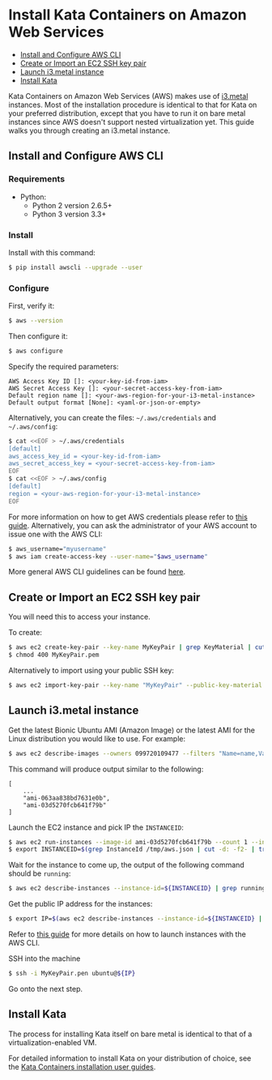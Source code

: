 # Install Kata Containers on Amazon Web Services

* [Install and Configure AWS CLI](#install-and-configure-aws-cli)
* [Create or Import an EC2 SSH key pair](#create-or-import-an-ec2-ssh-key-pair)
* [Launch i3.metal instance](#launch-i3metal-instance)
* [Install Kata](#install-kata)

Kata Containers on Amazon Web Services (AWS) makes use of [i3.metal](https://aws.amazon.com/ec2/instance-types/i3/) instances. Most of the installation procedure is identical to that for Kata on your preferred distribution, except that you have to run it on bare metal instances since AWS doesn't support nested virtualization yet. This guide walks you through creating an i3.metal instance.

## Install and Configure AWS CLI

### Requirements

* Python:
  * Python 2 version 2.6.5+
  * Python 3 version 3.3+

### Install

Install with this command:

```bash
$ pip install awscli --upgrade --user
```

### Configure

First, verify it:

```bash
$ aws --version
```

Then configure it:

```bash
$ aws configure
```

Specify the required parameters:

```
AWS Access Key ID []: <your-key-id-from-iam>
AWS Secret Access Key []: <your-secret-access-key-from-iam>
Default region name []: <your-aws-region-for-your-i3-metal-instance>
Default output format [None]: <yaml-or-json-or-empty>
```

Alternatively, you can create the files: `~/.aws/credentials` and `~/.aws/config`:

```bash
$ cat <<EOF > ~/.aws/credentials
[default]
aws_access_key_id = <your-key-id-from-iam>
aws_secret_access_key = <your-secret-access-key-from-iam>
EOF
$ cat <<EOF > ~/.aws/config
[default]
region = <your-aws-region-for-your-i3-metal-instance>
EOF
```

For more information on how to get AWS credentials please refer to [this guide](https://docs.aws.amazon.com/IAM/latest/UserGuide/id_credentials_access-keys.html). Alternatively, you can ask the administrator of your AWS account to issue one with the AWS CLI:

```sh
$ aws_username="myusername"
$ aws iam create-access-key --user-name="$aws_username"
```

More general AWS CLI guidelines can be found [here](https://docs.aws.amazon.com/cli/latest/userguide/installing.html).

## Create or Import an EC2 SSH key pair

You will need this to access your instance.

To create:

```bash
$ aws ec2 create-key-pair --key-name MyKeyPair | grep KeyMaterial | cut -d: -f2- | tr -d ' \n\"\,' > MyKeyPair.pem
$ chmod 400 MyKeyPair.pem
```

Alternatively to import using your public SSH key:

```bash
$ aws ec2 import-key-pair --key-name "MyKeyPair" --public-key-material file://MyKeyPair.pub
```

## Launch i3.metal instance

Get the latest Bionic Ubuntu AMI (Amazon Image) or the latest AMI for the Linux distribution you would like to use. For example:

```bash
$ aws ec2 describe-images --owners 099720109477 --filters "Name=name,Values=ubuntu/images/hvm-ssd/ubuntu-bionic-18.04-amd64-server*" --query 'sort_by(Images, &CreationDate)[].ImageId '
```

This command will produce output similar to the following:

```
[
    ...
    "ami-063aa838bd7631e0b",
    "ami-03d5270fcb641f79b"
]
```

Launch the EC2 instance and pick IP the `INSTANCEID`:

```bash
$ aws ec2 run-instances --image-id ami-03d5270fcb641f79b --count 1 --instance-type i3.metal --key-name MyKeyPair --associate-public-ip-address > /tmp/aws.json
$ export INSTANCEID=$(grep InstanceId /tmp/aws.json | cut -d: -f2- | tr -d ' \n\"\,')
```

Wait for the instance to come up, the output of the following command should be `running`:

```bash
$ aws ec2 describe-instances --instance-id=${INSTANCEID} | grep running | cut -d: -f2- | tr -d ' \"\,'
```

Get the public IP address for the instances:

```bash
$ export IP=$(aws ec2 describe-instances --instance-id=${INSTANCEID} | grep PublicIpAddress | cut -d: -f2- | tr -d ' \n\"\,')
```

Refer to [this guide](https://docs.aws.amazon.com/cli/latest/userguide/cli-ec2-launch.html) for more details on how to launch instances with the AWS CLI.

SSH into the machine

```bash
$ ssh -i MyKeyPair.pen ubuntu@${IP}
```

Go onto the next step.

## Install Kata

The process for installing Kata itself on bare metal is identical to that of a virtualization-enabled VM.

For detailed information to install Kata on your distribution of choice, see the [Kata Containers installation user guides](https://github.com/kata-containers/documentation/blob/master/install/README.md).
